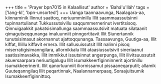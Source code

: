 +++
title = 'Prayer bpn7015 in Kalaallisut'
author = 'Bahá'u'lláh'
tags = ['lang-kl', 'bpn-unsorted']
+++
Uanga taannaavunga, Naalagara-aa, kiinnaminik Ilinnut saattoq, neriuumminillu Illit saammaassutsinni tupinnartulianut Tukkussutsivillu saqqummernerinut ivertitsisoq. Qinnuigaakkit pakatsisimallunga saammaassutsivit matuata silataanit qimagutseqqunanga imaluunniit pinngortitavit Illit Siunertannik tunutsisimasut akornannut ajattoqqunanga. Tassaavunga, Guutiga-aa, Illit kiffat, Illillu kiffavit ernera. Illit sallusuissutsit Illit nalinni pisoq miserratigisimanngilara, allornikkalu Illit ataasiussutsivit sineriaanut saatissimavakka, Illit immikkut issutsinnut angerpunga, Illit ilivitsuussutsit akuersaarpara neriuutigalugu Illit isumakkeerfiginninnerit ajortinillu isumakkeerinerit. Illit qanorluunniit iliornissamut pissaaneqarputit; allamik Guuteqanngilaq Illit peqartinnak, Naalannarnerpaaq, Soraajuitsumik Isumakkeerfiginnittoq.
